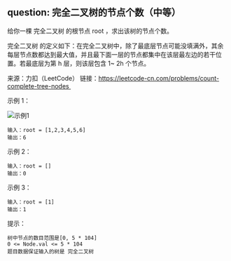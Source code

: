 ## question: 完全二叉树的节点个数（中等）

给你一棵 完全二叉树 的根节点 root ，求出该树的节点个数。

完全二叉树 的定义如下：在完全二叉树中，除了最底层节点可能没填满外，其余每层节点数都达到最大值，并且最下面一层的节点都集中在该层最左边的若干位置。若最底层为第 h 层，则该层包含 1~ 2h 个节点。

来源：力扣（LeetCode）
链接：https://leetcode-cn.com/problems/count-complete-tree-nodes 

示例 1：

![示例1](https://assets.leetcode.com/uploads/2021/01/14/complete.jpg)
```text
输入：root = [1,2,3,4,5,6]
输出：6
```
示例 2：
```text
输入：root = []
输出：0
```

示例 3：
```text
输入：root = [1]
输出：1
```

提示：
```text
树中节点的数目范围是[0, 5 * 104]
0 <= Node.val <= 5 * 104
题目数据保证输入的树是 完全二叉树
```